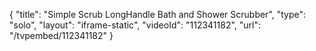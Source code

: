 {
    "title": "Simple Scrub LongHandle Bath and Shower Scrubber",
    "type": "solo",
    "layout": "iframe-static",
    "videoId": "112341182",
    "url": "\/tvpembed\/112341182"
}